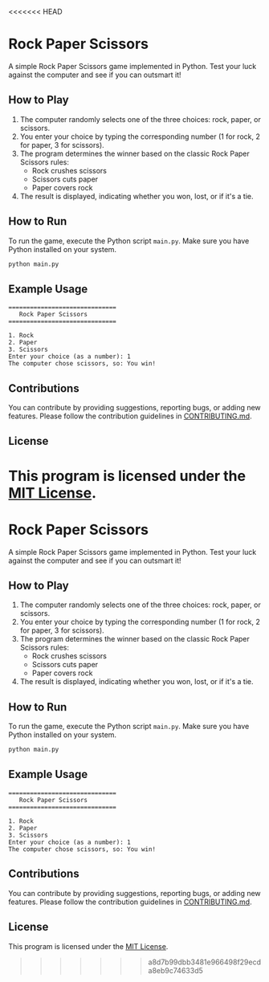 <<<<<<< HEAD
# Rock Paper Scissors

A simple Rock Paper Scissors game implemented in Python. Test your luck against the computer and see if you can outsmart it!

## How to Play

1. The computer randomly selects one of the three choices: rock, paper, or scissors.
2. You enter your choice by typing the corresponding number (1 for rock, 2 for paper, 3 for scissors).
3. The program determines the winner based on the classic Rock Paper Scissors rules:
   - Rock crushes scissors
   - Scissors cuts paper
   - Paper covers rock
4. The result is displayed, indicating whether you won, lost, or if it's a tie.

## How to Run

To run the game, execute the Python script `main.py`. Make sure you have Python installed on your system.


```bash
python main.py
```


## Example Usage

```
==============================
   Rock Paper Scissors
==============================

1. Rock
2. Paper
3. Scissors
Enter your choice (as a number): 1
The computer chose scissors, so: You win!
```

## Contributions

You can contribute by providing suggestions, reporting bugs, or adding new features. Please follow the contribution guidelines in [CONTRIBUTING.md](/CONTRIBUTING.md).

## License

This program is licensed under the [MIT License](/LICENSE).
=======
# Rock Paper Scissors

A simple Rock Paper Scissors game implemented in Python. Test your luck against the computer and see if you can outsmart it!

## How to Play

1. The computer randomly selects one of the three choices: rock, paper, or scissors.
2. You enter your choice by typing the corresponding number (1 for rock, 2 for paper, 3 for scissors).
3. The program determines the winner based on the classic Rock Paper Scissors rules:
   - Rock crushes scissors
   - Scissors cuts paper
   - Paper covers rock
4. The result is displayed, indicating whether you won, lost, or if it's a tie.

## How to Run

To run the game, execute the Python script `main.py`. Make sure you have Python installed on your system.


```bash
python main.py
```


## Example Usage

```
==============================
   Rock Paper Scissors
==============================

1. Rock
2. Paper
3. Scissors
Enter your choice (as a number): 1
The computer chose scissors, so: You win!
```

## Contributions

You can contribute by providing suggestions, reporting bugs, or adding new features. Please follow the contribution guidelines in [CONTRIBUTING.md](/CONTRIBUTING.md).

## License

This program is licensed under the [MIT License](/LICENSE).
>>>>>>> a8d7b99dbb3481e966498f29ecda8eb9c74633d5
